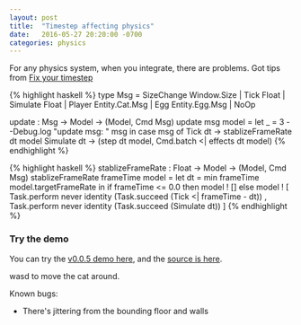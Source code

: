 ```yaml
---
layout: post
title:  "Timestep affecting physics"
date:   2016-05-27 20:20:00 -0700
categories: physics
---
```


For any physics system, when you integrate, there are problems. Got tips from
[Fix your timestep][fix-your-timestep]

{% highlight haskell %}
type Msg =
    SizeChange Window.Size
  | Tick Float
  | Simulate Float
  | Player Entity.Cat.Msg
  | Egg Entity.Egg.Msg
  | NoOp

update : Msg -> Model -> (Model, Cmd Msg)
update msg model =
  let
    _ = 3 --Debug.log "update msg: " msg
  in
    case msg of
      Tick dt ->
        stablizeFrameRate dt model
      Simulate dt ->
        (step dt model, Cmd.batch <| effects dt model)
{% endhighlight %}

{% highlight haskell %}
stablizeFrameRate : Float -> Model -> (Model, Cmd Msg)
stablizeFrameRate frameTime model =
  let
    dt = min frameTime model.targetFrameRate
  in
    if frameTime <= 0.0 then
      model ! []
    else
      model ! [
        Task.perform never identity (Task.succeed (Tick <| frameTime - dt))
      , Task.perform never identity (Task.succeed (Simulate dt))
      ]
{% endhighlight %}

### Try the demo

You can try the [v0.0.5 demo here][v0.0.5], and the [source is here][v0.0.5-src].

wasd to move the cat around.

Known bugs:
- There's jittering from the bounding floor and walls


[fix-your-timestep]: http://gafferongames.com/game-physics/fix-your-timestep/

[v0.0.5]: /bayes-cat/versions/v0.0.5/index.html
[v0.0.5-src]: https://github.com/iamwilhelm/bayes-cat/tree/v0.0.5
